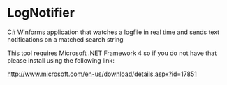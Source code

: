 LogNotifier
===========

C# Winforms application that watches a logfile in real time and sends text notifications on a matched search string

This tool requires Microsoft .NET Framework 4 so if you do not have that please install using the following link:

http://www.microsoft.com/en-us/download/details.aspx?id=17851
